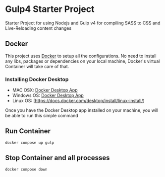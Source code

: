 # Gulp4 Starter Project

Starter Project for using Nodejs and Gulp v4 for compiling SASS to CSS and Live-Reloading content changes

## Docker

This project uses [Docker](https://docs.docker.com/get-started/) to setup all the configurations. No need to install any libs, packages or dependencies on your local machine, Docker's virtual Container will take care of that.

### Installing Docker Desktop

- MAC OSX: [Docker Desktop App](https://docs.docker.com/desktop/install/mac-install/)
- Windows OS: [Docker Desktop App](https://docs.docker.com/desktop/install/windows-install/)
- Linux OS: [https://docs.docker.com/desktop/install/linux-install/)

Once you have the Docker Desktop app installed on your machine, you will be able to run this simple command

## Run Container

`docker compose up gulp`

## Stop Container and all processes

`docker compose down`
